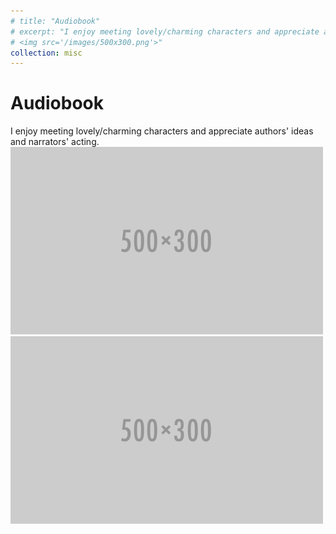 ```yaml
---
# title: "Audiobook"
# excerpt: "I enjoy meeting lovely/charming characters and appreciate authors' ideas and narrators' acting.<br/>
# <img src='/images/500x300.png'>"
collection: misc
---
```


Audiobook
======
I enjoy meeting lovely/charming characters and appreciate authors' ideas and narrators' acting.<br/>
<img src='/images/500x300.png'> <img src='/images/500x300.png'>


<!-- This is an item in your portfolio. It can be have images or nice text. If you name the file .md, it will be parsed as markdown. If you name the file .html, it will be parsed as HTML.  -->

